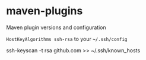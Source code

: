 # maven-plugins

Maven plugin versions and configuration


`HostKeyAlgorithms ssh-rsa` to your `~/.ssh/config`

ssh-keyscan -t rsa github.com >> ~/.ssh/known_hosts
